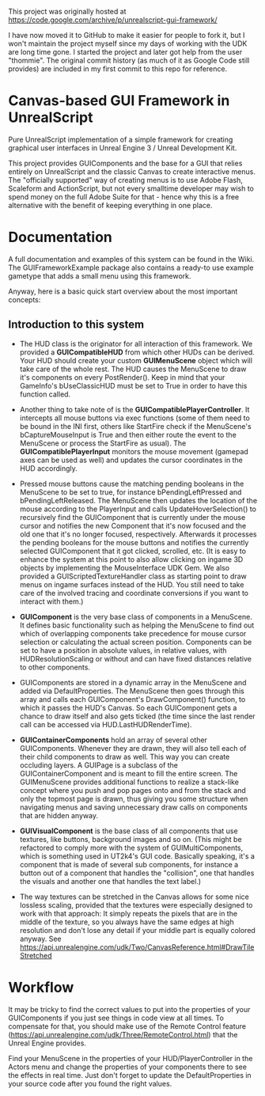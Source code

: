 This project was originally hosted at https://code.google.com/archive/p/unrealscript-gui-framework/

I have now moved it to GitHub to make it easier for people to fork it, but I won't maintain the project myself since my days of working with the UDK are long time gone. I started the project and later got help from the user "thommie". The original commit history (as much of it as Google Code still provides) are included in my first commit to this repo for reference.

# Canvas-based GUI Framework in UnrealScript
Pure UnrealScript implementation of a simple framework for creating graphical user interfaces in Unreal Engine 3 / Unreal Development Kit.

This project provides GUIComponents and the base for a GUI that relies entirely on UnrealScript and the classic Canvas to create interactive menus. The "officially supported" way of creating menus is to use Adobe Flash, Scaleform and ActionScript, but not every smalltime developer may wish to spend money on the full Adobe Suite for that - hence why this is a free alternative with the benefit of keeping everything in one place.

# Documentation
A full documentation and examples of this system can be found in the Wiki. The GUIFrameworkExample package also contains a ready-to use example gametype that adds a small menu using this framework.

Anyway, here is a basic quick start overview about the most important concepts:

## Introduction to this system

- The HUD class is the originator for all interaction of this framework. We provided a **GUICompatibleHUD** from which other HUDs can be derived. Your HUD should create your custom **GUIMenuScene** object which will take care of the whole rest. The HUD causes the MenuScene to draw it's components on every PostRender(). Keep in mind that your GameInfo's bUseClassicHUD must be set to True in order to have this function called.

- Another thing to take note of is the **GUICompatiblePlayerController**. It intercepts all mouse buttons via exec functions (some of them need to be bound in the INI first, others like StartFire check if the MenuScene's bCaptureMouseInput is True and then either route the event to the MenuScene or process the StartFire as usual). The **GUICompatiblePlayerInput** monitors the mouse movement (gamepad axes can be used as well) and updates the cursor coordinates in the HUD accordingly.

- Pressed mouse buttons cause the matching pending booleans in the MenuScene to be set to true, for instance bPendingLeftPressed and bPendingLeftReleased. The MenuScene then updates the location of the mouse according to the PlayerInput and calls UpdateHoverSelection() to recursively find the GUIComponent that is currently under the mouse cursor and notifies the new Component that it's now focused and the old one that it's no longer focused, respectively. Afterwards it processes the pending booleans for the mouse buttons and notifies the currently selected GUIComponent that it got clicked, scrolled, etc. (It is easy to enhance the system at this point to also allow clicking on ingame 3D objects by implementing the MouseInterface UDK Gem. We also provided a GUIScriptedTextureHandler class as starting point to draw menus on ingame surfaces instead of the HUD. You still need to take care of the involved tracing and coordinate conversions if you want to interact with them.)

- **GUIComponent** is the very base class of components in a MenuScene. It defines basic functionality such as helping the MenuScene to find out which of overlapping components take precedence for mouse cursor selection or calculating the actual screen position. Components can be set to have a position in absolute values, in relative values, with HUDResolutionScaling or without and can have fixed distances relative to other components.

- GUIComponents are stored in a dynamic array in the MenuScene and added via DefaultProperties. The MenuScene then goes through this array and calls each GUIComponent's DrawComponent() function, to which it passes the HUD's Canvas. So each GUIComponent gets a chance to draw itself and also gets ticked (the time since the last render call can be accessed via HUD.LastHUDRenderTime).

- **GUIContainerComponents** hold an array of several other GUIComponents. Whenever they are drawn, they will also tell each of their child components to draw as well. This way you can create occluding layers. A GUIPage is a subclass of the GUIContainerComponent and is meant to fill the entire screen. The GUIMenuScene provides additional functions to realize a stack-like concept where you push and pop pages onto and from the stack and only the topmost page is drawn, thus giving you some structure when navigating menus and saving unnecessary draw calls on components that are hidden anyway.

- **GUIVisualComponent** is the base class of all components that use textures, like buttons, background images and so on. (This might be refactored to comply more with the system of GUIMultiComponents, which is something used in UT2k4's GUI code. Basically speaking, it's a component that is made of several sub components, for instance a button out of a component that handles the "collision", one that handles the visuals and another one that handles the text label.)

- The way textures can be stretched in the Canvas allows for some nice lossless scaling, provided that the textures were especially designed to work with that approach: It simply repeats the pixels that are in the middle of the texture, so you always have the same edges at high resolution and don't lose any detail if your middle part is equally colored anyway. See https://api.unrealengine.com/udk/Two/CanvasReference.html#DrawTileStretched


# Workflow
It may be tricky to find the correct values to put into the properties of your GUIComponents if you just see things in code view at all times. To compensate for that, you should make use of the Remote Control feature (https://api.unrealengine.com/udk/Three/RemoteControl.html) that the Unreal Engine provides.

Find your MenuScene in the properties of your HUD/PlayerController in the Actors menu and change the properties of your components there to see the effects in real time. Just don't forget to update the DefaultProperties in your source code after you found the right values.
